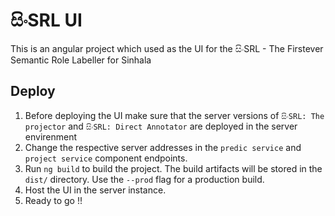 # සිංSRL UI
This is an angular project which used as the UI for the සිංSRL - The Firstever Semantic Role Labeller for Sinhala

## Deploy

1. Before deploying the UI make sure that the server versions of `සිංSRL: The projector` and `සිංSRL: Direct Annotator` are deployed in the server envirenment
2. Change the respective server addresses in the `predic service` and `project service` component endpoints.
3. Run `ng build` to build the project. The build artifacts will be stored in the `dist/` directory. Use the `--prod` flag for a production build.
4. Host the UI in the server instance.
5. Ready to go !!


